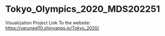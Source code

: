 # Tokyo_Olympics_2020_MDS202251
Visualization Project
Link To the website:
https://varunagl10.shinyapps.io/Tokyo_2020/

